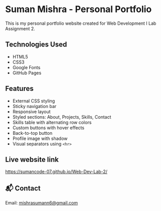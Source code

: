 #  Suman Mishra - Personal Portfolio

This is my personal portfolio website created for Web Development I Lab Assignment 2.

##  Technologies Used

- HTML5
- CSS3
- Google Fonts
- GitHub Pages

##  Features

- External CSS styling
- Sticky navigation bar
- Responsive layout
- Styled sections: About, Projects, Skills, Contact
- Skills table with alternating row colors
- Custom buttons with hover effects
- Back-to-top button
- Profile image with shadow
- Visual separators using `<hr>`

##  Live website link
 https://sumancode-07.github.io/Web-Dev-Lab-2/



## 📬 Contact

Email: mishrasumann6@gmail.com
